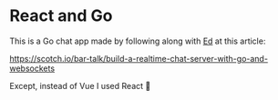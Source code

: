 # React and Go

This is a Go chat app made by following along with [Ed](https://github.com/ezynda3) at this article:

https://scotch.io/bar-talk/build-a-realtime-chat-server-with-go-and-websockets

Except, instead of Vue I used React 🎉

